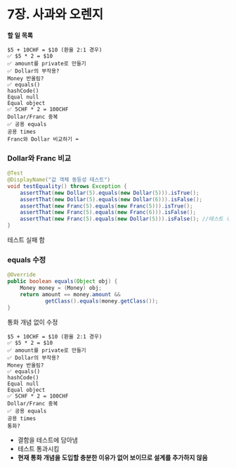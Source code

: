 # 7장. 사과와 오렌지

**할 일 목록**

```text
$5 + 10CHF = $10 (환율 2:1 경우)
✅ $5 * 2 = $10
✅ amount를 private로 만들기
✅ Dollar의 부작용?
Money 반올림?
✅ equals()
hashCode()
Equal null
Equal object
✅ 5CHF * 2 = 100CHF
Dollar/Franc 중복
✅ 공용 equals
공용 times
Franc와 Dollar 비교하기 ⬅
```

### Dollar와 Franc 비교

```java
@Test
@DisplayName("값 객체 동등성 테스트")
void testEquality() throws Exception {
    assertThat(new Dollar(5).equals(new Dollar(5))).isTrue();
    assertThat(new Dollar(5).equals(new Dollar(6))).isFalse();
    assertThat(new Franc(5).equals(new Franc(5))).isTrue();
    assertThat(new Franc(5).equals(new Franc(6))).isFalse();
    assertThat(new Franc(5).equals(new Dollar(5))).isFalse(); //테스트 추가
}
```

테스트 실패 함

### equals 수정

```java
@Override
public boolean equals(Object obj) {
    Money money = (Money) obj;
    return amount == money.amount &&
            getClass().equals(money.getClass());
}
```

통화 개념 없이 수정

```text
$5 + 10CHF = $10 (환율 2:1 경우)
✅ $5 * 2 = $10
✅ amount를 private로 만들기
✅ Dollar의 부작용?
Money 반올림?
✅ equals()
hashCode()
Equal null
Equal object
✅ 5CHF * 2 = 100CHF
Dollar/Franc 중복
✅ 공용 equals
공용 times
통화?
```

- 결함을 테스트에 담아냄
- 테스트 통과시킴
- **현재 통화 개념을 도입할 충분한 이유가 없어 보이므로 설계를 추가하지 않음**

